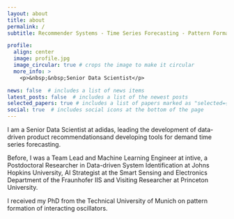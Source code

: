 ```yaml
---
layout: about
title: about
permalink: /
subtitle: Recommender Systems - Time Series Forecasting - Pattern Formation

profile:
  align: center
  image: profile.jpg
  image_circular: true # crops the image to make it circular
  more_info: >
    <p>&nbsp;&nbsp;Senior Data Scientist</p>

news: false  # includes a list of news items
latest_posts: false  # includes a list of the newest posts
selected_papers: true # includes a list of papers marked as "selected={true}"
social: true  # includes social icons at the bottom of the page
---
```


I am a Senior Data Scientist at adidas, leading the development of data-driven product recommendationsand developing tools for demand time series forecasting.

Before, I was a Team Lead and Machine Learning Engineer at intive, a Postdoctoral Researcher in Data-driven System Identification at Johns Hopkins University, AI Strategist at the Smart Sensing and Electronics Department of the Fraunhofer IIS and Visiting Researcher at Princeton University.

I received my PhD from the Technical University of Munich on pattern formation of interacting oscillators.

